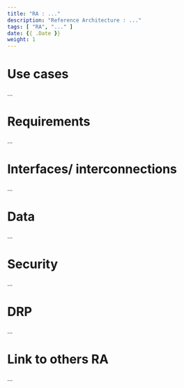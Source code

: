 ```yaml
---
title: "RA : ..."
description: "Reference Architecture : ..."
tags: [ "RA", "..." ]
date: {{ .Date }}
weight: 1
---
```

# Use cases

...

# Requirements

...

# Interfaces/ interconnections 

...

# Data

...

# Security 

...

# DRP

...

# Link to others RA 

...